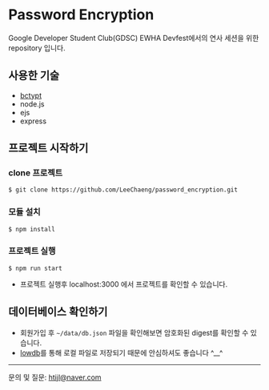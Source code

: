 # Password Encryption

Google Developer Student Club(GDSC) EWHA Devfest에서의 연사 세션을 위한 repository 입니다.

## 사용한 기술

- [bctypt](https://www.npmjs.com/package/bcrypt)
- node.js
- ejs
- express

## 프로젝트 시작하기

### clone 프로젝트

```bash
$ git clone https://github.com/LeeChaeng/password_encryption.git
```

### 모듈 설치

```bash
$ npm install
```

### 프로젝트 실행

```
$ npm run start
```

- 프로젝트 실행후 localhost:3000 에서 프로젝트를 확인할 수 있습니다.

## 데이터베이스 확인하기

- 회원가입 후 `~/data/db.json` 파일을 확인해보면 암호화된 digest를 확인할 수 있습니다.
- [lowdb](https://www.npmjs.com/package/lowdb/v/1.0.0)를 통해 로컬 파일로 저장되기 때문에 안심하셔도 좋습니다 ^\_\_^

---

문의 및 질문: htijl@naver.com
